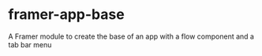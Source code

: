 # framer-app-base
A Framer module to create the base of an app with a flow component and a tab bar menu
